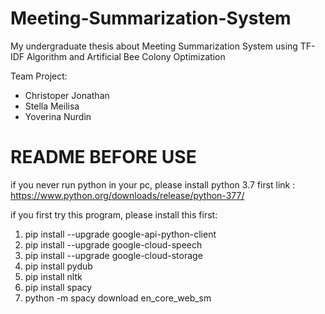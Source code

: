 # Meeting-Summarization-System
My undergraduate thesis about Meeting Summarization System using TF-IDF Algorithm and Artificial Bee Colony Optimization

Team Project: 
- Christoper Jonathan
- Stella Meilisa
- Yoverina Nurdin

# README BEFORE USE
if you never run python in your pc, please install python 3.7 first
link : https://www.python.org/downloads/release/python-377/

if you first try this program, please install this first:
1. pip install --upgrade google-api-python-client
2. pip install --upgrade google-cloud-speech
3. pip install --upgrade google-cloud-storage
4. pip install pydub
5. pip install nltk
6. pip install spacy
7. python -m spacy download en_core_web_sm
